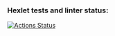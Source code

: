 ### Hexlet tests and linter status:
[![Actions Status](https://github.com/SergeyKachelya/frontend-project-lvl2/workflows/hexlet-check/badge.svg)](https://github.com/SergeyKachelya/frontend-project-lvl2/actions)